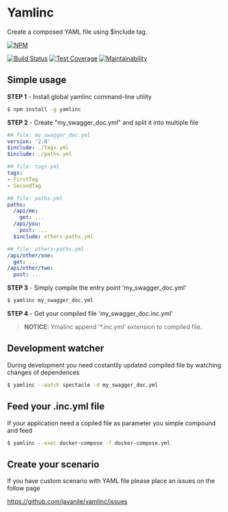 # Yamlinc
Create a composed YAML file using $include tag. 

[![NPM](https://nodei.co/npm/yamlinc.png?compact=true)](https://nodei.co/npm/yamlinc/)

[![Build Status](https://travis-ci.org/javanile-bot/yamlinc.svg?branch=master)](https://travis-ci.org/javanile-bot/yamlinc)
[![Test Coverage](https://api.codeclimate.com/v1/badges/43662de1f27dc3629953/test_coverage)](https://codeclimate.com/github/javanile-bot/yamlinc/test_coverage)
[![Maintainability](https://api.codeclimate.com/v1/badges/43662de1f27dc3629953/maintainability)](https://codeclimate.com/github/javanile-bot/yamlinc/maintainability)

## Simple usage

**STEP 1** - Install global yamlinc command-line utility
```bash
$ npm install -g yamlinc
```

**STEP 2** - Create "my_swagger_doc.yml" and split it into multiple file  
```yaml
## file: my_swagger_doc.yml
version: '2.0'
$include: ./tags.yml
$include: ./paths.yml
```
```yaml
## file: tags.yml
tags:
- FirstTag
- SecondTag
```
```yaml
## file: paths.yml
paths:
  /api/me:
    get: ...      
  /api/you:
    post: ...
  $include: others-paths.yml
```
```yaml
## file: others-paths.yml
/api/other/one:
  get: ...      
/api/other/two:
  post: ...
```

**STEP 3** - Simply compile the entry point 'my_swagger_doc.yml'
```bash
$ yamlinc my_swagger_doc.yml
```

**STEP 4** - Get your compiled file 'my_swagger_doc.inc.yml'
> **NOTICE:** Ymalinc append '*.inc.yml' extension to compiled file.

## Development watcher
During development you need costantily updated compiled file by watching changes of dependences

```bash
$ yamlinc --watch spectacle -d my_swagger_doc.yml
```

## Feed your .inc.yml file
If your application need a copiled file as parameter you simple compound and feed 

```bash
$ yamlinc --exec docker-compose -f docker-compose.yml
```

## Create your scenario
If you have custom scenario with YAML file please place an issues on the follow page

https://github.com/javanile/yamlinc/issues





